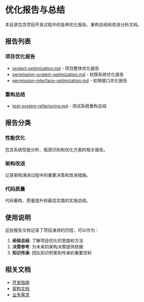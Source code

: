 # 优化报告与总结

本目录包含项目开发过程中的各种优化报告、重构总结和改进分析文档。

## 报告列表

### 项目优化报告
- [project-optimization.md](./project-optimization.md) - 项目整体优化报告
- [permission-system-optimization.md](./permission-system-optimization.md) - 权限系统优化报告
- [permission-interface-optimization.md](./permission-interface-optimization.md) - 权限接口优化报告

### 重构总结
- [test-system-refactoring.md](./test-system-refactoring.md) - 测试系统重构总结

## 报告分类

### 性能优化
包含系统性能分析、瓶颈识别和优化方案的相关报告。

### 架构改进
记录架构演进过程中的重要决策和改进措施。

### 代码质量
代码重构、质量提升和最佳实践的实施总结。

## 使用说明

这些报告文档记录了项目演进的历程，可以作为：
1. **经验总结**: 了解项目优化的思路和方法
2. **决策参考**: 为未来的架构决策提供依据
3. **知识传承**: 团队知识积累和传承的重要资料

## 相关文档

- [开发指南](../guides/)
- [架构文档](../architecture/)
- [业务需求](../business/) 
